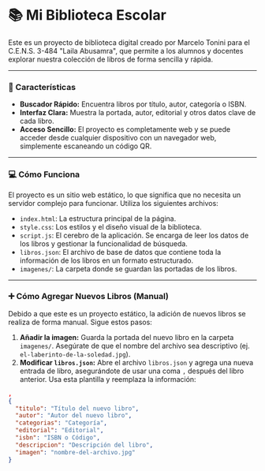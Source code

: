 # 📚 Mi Biblioteca Escolar

Este es un proyecto de biblioteca digital creado por Marcelo Tonini para el C.E.N.S. 3-484 "Laila Abusamra", que permite a los alumnos y docentes explorar nuestra colección de libros de forma sencilla y rápida.

---

### 🌟 Características

* **Buscador Rápido:** Encuentra libros por título, autor, categoría o ISBN.
* **Interfaz Clara:** Muestra la portada, autor, editorial y otros datos clave de cada libro.
* **Acceso Sencillo:** El proyecto es completamente web y se puede acceder desde cualquier dispositivo con un navegador web, simplemente escaneando un código QR.

---

### 💻 Cómo Funciona

El proyecto es un sitio web estático, lo que significa que no necesita un servidor complejo para funcionar. Utiliza los siguientes archivos:

* `index.html`: La estructura principal de la página.
* `style.css`: Los estilos y el diseño visual de la biblioteca.
* `script.js`: El cerebro de la aplicación. Se encarga de leer los datos de los libros y gestionar la funcionalidad de búsqueda.
* `libros.json`: El archivo de base de datos que contiene toda la información de los libros en un formato estructurado.
* `imagenes/`: La carpeta donde se guardan las portadas de los libros.

---

### ➕ Cómo Agregar Nuevos Libros (Manual)

Debido a que este es un proyecto estático, la adición de nuevos libros se realiza de forma manual. Sigue estos pasos:

1.  **Añadir la imagen:** Guarda la portada del nuevo libro en la carpeta `imagenes/`. Asegúrate de que el nombre del archivo sea descriptivo (ej. `el-laberinto-de-la-soledad.jpg`).
2.  **Modificar `libros.json`:** Abre el archivo `libros.json` y agrega una nueva entrada de libro, asegurándote de usar una coma `,` después del libro anterior. Usa esta plantilla y reemplaza la información:

```json
,
{
  "titulo": "Título del nuevo libro",
  "autor": "Autor del nuevo libro",
  "categorias": "Categoría",
  "editorial": "Editorial",
  "isbn": "ISBN o Código",
  "descripcion": "Descripción del libro",
  "imagen": "nombre-del-archivo.jpg"
}